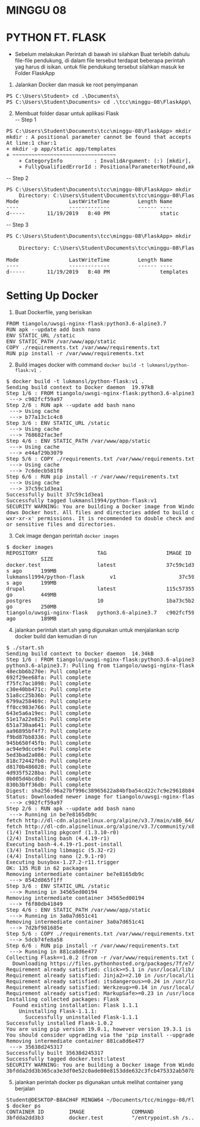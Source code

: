 # MINGGU 08   
# PYTHON FT. FLASK 

* Sebelum melakukan Perintah di bawah ini silahkan Buat terlebih dahulu file-file pendukung, di dalam file tersebut terdapat beberapa perintah yag harus di isikan. untuk file pendukung tersebut silahkan masuk ke Folder FlaskApp

1. Jalankan Docker dan masuk ke root penyimpanan  
<pre>
PS C:\Users\Student> cd .\Documents\
PS C:\Users\Student\Documents> cd .\tcc\minggu-08\FlaskApp\
</pre>  
2. Membuat folder dasar untuk aplikasi Flask  
-- Step 1  
<pre>
PS C:\Users\Student\Documents\tcc\minggu-08\FlaskApp> mkdir -p app/static app/templates
mkdir : A positional parameter cannot be found that accepts argument 'app/templates'.
At line:1 char:1
+ mkdir -p app/static app/templates
+ ~~~~~~~~~~~~~~~~~~~~~~~~~~~~~~~~~
    + CategoryInfo          : InvalidArgument: (:) [mkdir], ParameterBindingException
    + FullyQualifiedErrorId : PositionalParameterNotFound,mkdir
</pre>  
-- Step 2  
<pre>
PS C:\Users\Student\Documents\tcc\minggu-08\FlaskApp> mkdir -p app/static
    Directory: C:\Users\Student\Documents\tcc\minggu-08\FlaskApp\app
Mode                LastWriteTime         Length Name
----                -------------         ------ ----
d-----       11/19/2019   8:40 PM                static
</pre>  
-- Step 3  
<pre>
PS C:\Users\Student\Documents\tcc\minggu-08\FlaskApp> mkdir -p app/templates

    Directory: C:\Users\Student\Documents\tcc\minggu-08\FlaskApp\app

Mode                LastWriteTime         Length Name
----                -------------         ------ ----
d-----       11/19/2019   8:40 PM                templates
</pre>  

# Setting Up Docker  

1. Buat Dockerfile, yang berisikan   
<pre>
FROM tiangolo/uwsgi-nginx-flask:python3.6-alpine3.7
RUN apk --update add bash nano
ENV STATIC_URL /static
ENV STATIC_PATH /var/www/app/static
COPY ./requirements.txt /var/www/requirements.txt
RUN pip install -r /var/www/requirements.txt
</pre> 
2. Build images docker with command `docker build -t lukmansl/python-flask:v1 .`  
<pre>
$ docker build -t lukmansl/python-flask:v1 .
Sending build context to Docker daemon  19.97kB
Step 1/6 : FROM tiangolo/uwsgi-nginx-flask:python3.6-alpine3.7
 ---> c902fcf59a97
Step 2/6 : RUN apk --update add bash nano
 ---> Using cache
 ---> b77a13c1c4c8
Step 3/6 : ENV STATIC_URL /static
 ---> Using cache
 ---> 768682fac3ef
Step 4/6 : ENV STATIC_PATH /var/www/app/static
 ---> Using cache
 ---> e44af29b3079
Step 5/6 : COPY ./requirements.txt /var/www/requirements.txt
 ---> Using cache
 ---> 7c6decb581f8
Step 6/6 : RUN pip install -r /var/www/requirements.txt
 ---> Using cache
 ---> 37c59c1d3ea1
Successfully built 37c59c1d3ea1
Successfully tagged lukmansl1994/python-flask:v1
SECURITY WARNING: You are building a Docker image from Windows against a non-Win
dows Docker host. All files and directories added to build context will have '-r
wxr-xr-x' permissions. It is recommended to double check and reset permissions f
or sensitive files and directories.
</pre> 
3. Cek image dengan perintah `docker images`  
<pre>
$ docker images
REPOSITORY                   TAG                   IMAGE ID            CREATED
           SIZE
docker.test                  latest                37c59c1d3ea1        11 minute
s ago      199MB
lukmansl1994/python-flask        v1                    37c59c1d3ea1        11 minute
s ago      199MB
drupal                       latest                115c57355190        3 weeks a
go         449MB
postgres                     10                    1ba73c5b23e7        3 weeks a
go         250MB
tiangolo/uwsgi-nginx-flask   python3.6-alpine3.7   c902fcf59a97        2 months
ago        189MB
</pre>  
4. jalankan perintah start.sh yang digunakan untuk menjalankan scrip docker build dan kemudian di run  
<pre>
$ ./start.sh
Sending build context to Docker daemon  14.34kB
Step 1/6 : FROM tiangolo/uwsgi-nginx-flask:python3.6-alpine3.7
python3.6-alpine3.7: Pulling from tiangolo/uwsgi-nginx-flask
48ecbb6b270e: Pull complete
692f29ee68fa: Pull complete
f75fc7ac1098: Pull complete
c30e40bb471c: Pull complete
51a8cc25b36b: Pull complete
6799a258469c: Pull complete
ff0cc983e766: Pull complete
643e5a6a19ec: Pull complete
51e17a22e825: Pull complete
651a730aa641: Pull complete
aa96895bf4f7: Pull complete
f9bd87bb8336: Pull complete
945b650f45fb: Pull complete
ac94e9dcce94: Pull complete
5ed3bad2a086: Pull complete
818c72442fb0: Pull complete
d8170b486028: Pull complete
4d935f5228ba: Pull complete
0b085d4bcdbd: Pull complete
830b3bff36db: Pull complete
Digest: sha256:96a27bf996c38965622a84bfba54cd22c7c9e29618b84923b16f20949999bf91
Status: Downloaded newer image for tiangolo/uwsgi-nginx-flask:python3.6-alpine3.7
 ---> c902fcf59a97
Step 2/6 : RUN apk --update add bash nano
 ---> Running in be7e8165db9c
fetch http://dl-cdn.alpinelinux.org/alpine/v3.7/main/x86_64/APKINDEX.tar.gz
fetch http://dl-cdn.alpinelinux.org/alpine/v3.7/community/x86_64/APKINDEX.tar.gz
(1/4) Installing pkgconf (1.3.10-r0)
(2/4) Installing bash (4.4.19-r1)
Executing bash-4.4.19-r1.post-install
(3/4) Installing libmagic (5.32-r2)
(4/4) Installing nano (2.9.1-r0)
Executing busybox-1.27.2-r11.trigger
OK: 135 MiB in 62 packages
Removing intermediate container be7e8165db9c
 ---> 8542d865f1ff
Step 3/6 : ENV STATIC_URL /static
 ---> Running in 34565ed00194
Removing intermediate container 34565ed00194
 ---> f6f80db41849
Step 4/6 : ENV STATIC_PATH /var/www/app/static
 ---> Running in 3a0a7d651c41
Removing intermediate container 3a0a7d651c41
 ---> 7d2bf981685e
Step 5/6 : COPY ./requirements.txt /var/www/requirements.txt
 ---> 5dcb74fe8a58
Step 6/6 : RUN pip install -r /var/www/requirements.txt
 ---> Running in 881ca8d6e477
Collecting Flask==1.0.2 (from -r /var/www/requirements.txt (line 1))
  Downloading https://files.pythonhosted.org/packages/7f/e7/08578774ed4536d3242b14dacb4696386634607af824ea997202cd0edb4b/Flask-1.0.2-py2.py3-none-any.whl (91kB)
Requirement already satisfied: click>=5.1 in /usr/local/lib/python3.6/site-packages (from Flask==1.0.2->-r /var/www/requirements.txt (line 1)) (7.0)
Requirement already satisfied: Jinja2>=2.10 in /usr/local/lib/python3.6/site-packages (from Flask==1.0.2->-r /var/www/requirements.txt (line 1)) (2.10.3)
Requirement already satisfied: itsdangerous>=0.24 in /usr/local/lib/python3.6/site-packages (from Flask==1.0.2->-r /var/www/requirements.txt (line 1)) (1.1.0)
Requirement already satisfied: Werkzeug>=0.14 in /usr/local/lib/python3.6/site-packages (from Flask==1.0.2->-r /var/www/requirements.txt (line 1)) (0.16.0)
Requirement already satisfied: MarkupSafe>=0.23 in /usr/local/lib/python3.6/site-packages (from Jinja2>=2.10->Flask==1.0.2->-r /var/www/requirements.txt (line 1)) (1.1.1)
Installing collected packages: Flask
  Found existing installation: Flask 1.1.1
    Uninstalling Flask-1.1.1:
      Successfully uninstalled Flask-1.1.1
Successfully installed Flask-1.0.2
You are using pip version 19.0.1, however version 19.3.1 is available.
You should consider upgrading via the 'pip install --upgrade pip' command.
Removing intermediate container 881ca8d6e477
 ---> 35638d245317
Successfully built 35638d245317
Successfully tagged docker.test:latest
SECURITY WARNING: You are building a Docker image from Windows against a non-Windows Docker host. All files and directories added to build context will have '-rwxr-xr-x' permissions. It is recommended to double check and reset permissions for sensitive files and directories.
3bfdda2dd3b365ca3e3df0e52c0ade80e8153dde632c3fcb475332ab507ba286
</pre>  
5. jalankan perintah docker ps digunakan untuk melihat container yang berjalan  
<pre>
Student@DESKTOP-B8ACH4F MINGW64 ~/Documents/tcc/minggu-08/FlaskApp (master)
$ docker ps
CONTAINER ID        IMAGE               COMMAND                  CREATED             STATUS              PORTS                            NAMES
3bfdda2dd3b3        docker.test         "/entrypoint.sh /s..."   31 seconds ago      Up 31 seconds       443/tcp, 0.0.0.0:56733->80/tcp   docker.test
</pre>















